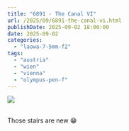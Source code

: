 ```yaml
---
title: "6891 - The Canal VI"
url: /2025/09/6891-the-canal-vi.html
publishDate: 2025-09-02 18:00:00
date: 2025-09-02
categories:
  - "laowa-7-5mm-f2"
tags:
  - "austria"
  - "wien"
  - "vienna"
  - "olympus-pen-f"
---
```

<div class="container">
<div class="center"><a target="_blank" href="https://d25zfm9zpd7gm5.cloudfront.net/1200x1200/2021/20210404_120330_lr.jpg"><img class="webfeedsFeaturedVisual" src="https://d25zfm9zpd7gm5.cloudfront.net/0600x0600/2021/20210404_120330_lr.jpg" /></a></div>
</div>
<br />

Those stairs are new :grin:
